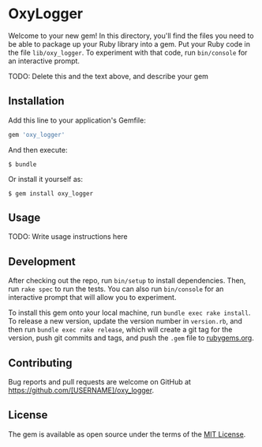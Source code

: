 # OxyLogger

Welcome to your new gem! In this directory, you'll find the files you need to be able to package up your Ruby library into a gem. Put your Ruby code in the file `lib/oxy_logger`. To experiment with that code, run `bin/console` for an interactive prompt.

TODO: Delete this and the text above, and describe your gem

## Installation

Add this line to your application's Gemfile:

```ruby
gem 'oxy_logger'
```

And then execute:

    $ bundle

Or install it yourself as:

    $ gem install oxy_logger

## Usage

TODO: Write usage instructions here

## Development

After checking out the repo, run `bin/setup` to install dependencies. Then, run `rake spec` to run the tests. You can also run `bin/console` for an interactive prompt that will allow you to experiment.

To install this gem onto your local machine, run `bundle exec rake install`. To release a new version, update the version number in `version.rb`, and then run `bundle exec rake release`, which will create a git tag for the version, push git commits and tags, and push the `.gem` file to [rubygems.org](https://rubygems.org).

## Contributing

Bug reports and pull requests are welcome on GitHub at https://github.com/[USERNAME]/oxy_logger.

## License

The gem is available as open source under the terms of the [MIT License](http://opensource.org/licenses/MIT).
